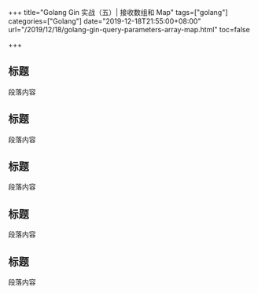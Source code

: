 +++
title="Golang Gin 实战（五）| 接收数组和 Map"
tags=["golang"]
categories=["Golang"]
date="2019-12-18T21:55:00+08:00"
url="/2019/12/18/golang-gin-query-parameters-array-map.html"
toc=false

+++

## 标题

段落内容

## 标题

段落内容

## 标题

段落内容

## 标题

段落内容

## 标题

段落内容